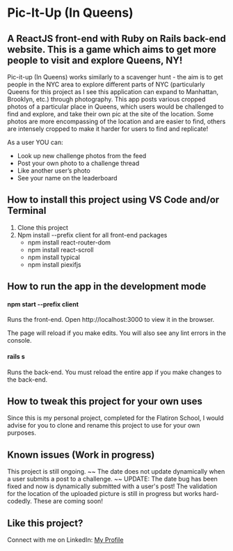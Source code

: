# Pic-It-Up (In Queens)

## A ReactJS front-end with Ruby on Rails back-end website. This is a game which aims to get more people to visit and explore Queens, NY!

Pic-it-up (In Queens) works similarly to a scavenger hunt - the aim is to get people in the NYC area to explore different parts of NYC (particularly Queens for this project as I see this application can expand to Manhattan, Brooklyn, etc.) through photography. This app posts various cropped photos of a particular place in Queens, which users would be challenged to find and explore, and take their own pic at the site of the location. Some photos are more encompassing of the location and are easier to find, others are intensely cropped to make it harder for users to find and replicate! 

As a user YOU can:
* Look up new challenge photos from the feed
* Post your own photo to a challenge thread
* Like another user’s photo
* See your name on the leaderboard

## How to install this project using VS Code and/or Terminal

1. Clone this project
2. Npm install --prefix client for all front-end packages
    * npm install react-router-dom
    * npm install react-scroll
    * npm install typical
    * npm install piexifjs

## How to run the app in the development mode

#### npm start --prefix client

Runs the front-end.
Open http://localhost:3000 to view it in the browser.

The page will reload if you make edits.
You will also see any lint errors in the console.

#### rails s

Runs the back-end.
You must reload the entire app if you make changes to the back-end.

## How to tweak this project for your own uses

Since this is my personal project, completed for the Flatiron School, I would advise for you to clone and rename this project to use for your own purposes.

## Known issues (Work in progress)

This project is still ongoing. ~~ The date does not update dynamically when a user submits a post to a challenge. ~~ UPDATE: The date bug has been fixed and now is dynamically submitted with a user's post! The validation for the location of the uploaded picture is still in progress but works hard-codedly. These are coming soon!

## Like this project?

Connect with me on LinkedIn:
[My Profile](https://www.linkedin.com/in/miguel-nazario/)